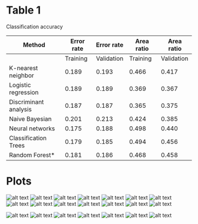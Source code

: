 # Table 1

Classification accuracy

|Method  	               |Error rate  	|Error rate   |Area ratio   |Area ratio  |  	          
|------------------------|--------------|-------------|-------------|------------|
|  	                     |Training  	  |Validation  	|Training  	  |Validation  |
|K-nearest neighbor  	   |0.189         |0.193        |0.466       	|0.417       |
|Logistic regression     |0.189       	|0.189      	|0.369      	|0.367       |
|Discriminant analysis   |0.187       	|0.187       	|0.365       	|0.375       |
|Naive Bayesian  	       |0.201       	|0.213      	|0.424      	|0.385       |
|Neural networks         |0.175         |0.188      	|0.498        |0.440       |
|Classification Trees    |0.179    	    |0.185       	|0.494       	|0.456       |
|Random Forest*          |0.181         |0.186        |0.468        |0.458       |
# Plots

[ANNT]:/CreditDefault/ANN_lift_chart_train.png "lift chart of artificial neural network (training)"
[ANNV]:/CreditDefault/ANN_lift_chart_valid.png "lift chart of artificial neural network (validation)"
[ANNS]:/CreditDefault/Scatter%20plot%20diagram%20of%20ANNs.png  "Scatter plot  diagram of artificial neural network"

[CTT]:/CreditDefault/CT_lift_chart_train.png "lift chart of classification trees (training)"
[CTV]:/CreditDefault/CT_lift_chart_valid.png "lift chart of classification trees (validation)"
[CTS]:/CreditDefault/Scatter%20plot%20diagram%20of%20CTs.png  "Scatter plot diagram of classification trees"

[KNNT]:/CreditDefault/KNN_lift_chart_train.png "lift chart of KNN (training)"
[KNNV]:/CreditDefault/KNN_lift_chart_validation.png "lift chart of KNN (validation)"
[KNNS]:/CreditDefault/Scatter%20plot%20diagram%20of%20KNN.png  "Scatter plot diagram of KNN"

[LRT]:/CreditDefault/Logistic_Regression_lift_chart_train.png "lift chart of logistic regression (training)"
[LRV]:/CreditDefault/Logistic_Regression_lift_chart_validation.png "lift chart of logistic regression (validation)"
[LRS]:/CreditDefault/Scatter%20plot%20diagram%20of%20Logistic%20Regression.png  "Scatter plot diagram of Logistic Regression"

[DAT]:/CreditDefault/Discriminant_Analysis_lift_chart_train.png "lift chart of Discriminant Analysis (training)"
[DAV]:/CreditDefault/Discriminant_Analysis_lift_chart_validation.png "lift chart of Discriminant Analysis (validation)"
[DAS]:/CreditDefault/Scatter%20plot%20diagram%20of%20Discriminant%20Analysis.png  "Scatter plot diagram of Discriminant Analysis"

[NBT]:/CreditDefault/Naive_Bayes_lift_chart_train.png "lift chart of Naive Bayes Classifier (training)"
[NBV]:/CreditDefault/Naive_Bayes_lift_chart_validation.png "lift chart of Naive Bayes Classifier (validation)"
[NBS]:/CreditDefault/Scatter%20plot%20diagram%20of%20Naive%20Bayes.png  "Scatter plot diagram of Naive Bayes Classifier"

[RFT]:/CreditDefault/Random_Forest_lift_chart_train.png "lift chart of Random Forest (training)"
[RFV]:/CreditDefault/Random_Forest_lift_chart_validation.png "lift chart of Random Forest (validation)"
[RFS]:/CreditDefault/Scatter%20plot%20diagram%20of%20Random%20Forest.png  "Scatter plot diagram of Random Forest"

![alt text][ANNT]
![alt text][ANNV]
![alt text][CTT]
![alt text][CTV]
![alt text][KNNT]
![alt text][KNNV]
![alt text][LRT]
![alt text][LRV]
![alt text][DAT]
![alt text][DAV]
![alt text][NBT]
![alt text][NBV]
![alt text][RFT]
![alt text][RFV]

![alt text][ANNS]
![alt text][CTS]
![alt text][KNNS]
![alt text][LRS]
![alt text][DAS]
![alt text][NBS]
![alt text][RFS]
